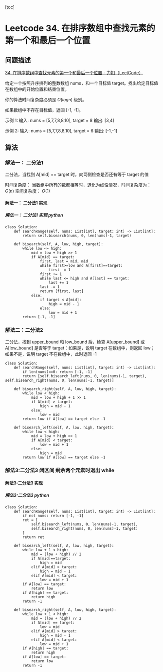 
[toc]

# Leetcode 34. 在排序数组中查找元素的第一个和最后一个位置

## 问题描述

[34. 在排序数组中查找元素的第一个和最后一个位置 - 力扣（LeetCode）](https://leetcode-cn.com/problems/find-first-and-last-position-of-element-in-sorted-array/)

给定一个按照升序排列的整数数组 nums，和一个目标值 target。找出给定目标值在数组中的开始位置和结束位置。

你的算法时间复杂度必须是 $O(logn)$ 级别。

如果数组中不存在目标值，返回 [-1, -1]。

示例 1:
输入: nums = [5,7,7,8,8,10], target = 8
输出: [3,4]

示例 2:
输入: nums = [5,7,7,8,8,10], target = 6
输出: [-1,-1]

## 算法

### 解法一： 二分法1

二分法，当找到 A[mid] == target 时，向两侧检查是否还有等于 target 的值

时间复杂度： 当数组中所有的数都相等时，退化为线性情况，时间复杂度为： $O(n)$
空间复杂度： $O(1)$

#### 解法一： 二分法1 实现

##### 解法一： 二分法1 实现 python

```
class Solution:
    def searchRange(self, nums: List[int], target: int) -> List[int]:
        return self.bisearch(nums, 0, len(nums)-1, target)
    
    def bisearch(self, A, low, high, target):
        while low <= high:
            mid = low + high >> 1
            if A[mid] == target:
                first, last = mid, mid
                while first>=low and A[first]==target:
                    first -= 1
                first += 1
                while last <= high and A[last] == target:
                    last += 1
                last -= 1
                return [first, last]
            else:
                if target < A[mid]:
                    high = mid - 1
                else:
                    low = mid + 1
        return [-1, -1]
```

### 解法二：二分法2

二分法，找到 upper_bound 和 low_bound 后，检查 A[upper_bound] 或 A[low_bound] 是否等于 target：如果是，说明 target 在数组中，则返回 low；如果不是，说明 target 不在数组中，此时返回 -1

```
class Solution:
    def searchRange(self, nums: List[int], target: int) -> List[int]:
        if len(nums)==0: return [-1, -1]
        return [self.bisearch_left(nums, 0, len(nums)-1, target), self.bisearch_right(nums, 0, len(nums)-1, target)]
    
    def bisearch_right(self, A, low, high, target):
        while low < high:
            mid = low + high + 1 >> 1
            if A[mid] > target:
                high = mid - 1
            else:
                low = mid
        return low if A[low] == target else -1

    def bisearch_left(self, A, low, high, target):
        while low < high:
            mid = low + high >> 1
            if A[mid] < target:
                low = mid + 1
            else:
                high = mid
        return low if A[low] == target else -1
```

### 解法3:二分法3 闭区间 剩余两个元素时退出 while

#### 解法3:二分法3 实现

##### 解法3:二分法3 python

```
class Solution:
    def searchRange(self, nums: List[int], target: int) -> List[int]:
        if not nums: return [-1, -1]
        ret = [
            self.bisearch_left(nums, 0, len(nums)-1, target),
            self.bisearch_right(nums, 0, len(nums)-1, target)
        ]
        return ret

    def bisearch_left(self, A, low, high, target):
        while low + 1 < high:
            mid = (low + high) // 2
            if A[mid]==target:
                high = mid
            elif A[mid] > target:
                high = mid - 1
            elif A[mid] < target:
                low = mid + 1
        if A[low] == target:
            return low
        if A[high] == target:
            return high
        return -1
    
    def bisearch_right(self, A, low, high, target):
        while low + 1 < high:
            mid = (low + high) // 2
            if A[mid] == target:
                low = mid
            elif A[mid] > target:
                high = mid - 1
            elif A[mid] < target:
                low = mid + 1
        if A[high] == target:
            return high
        if A[low] == target:
            return low
        return -1
```
